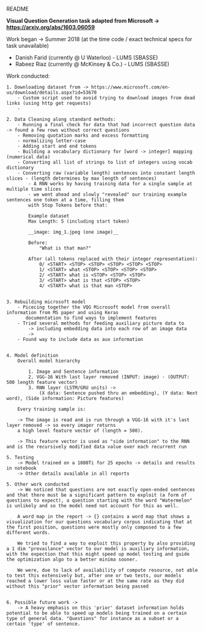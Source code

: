 README

__Visual Question Generation task adapted from Microsoft -> https://arxiv.org/abs/1603.06059__

Work began -> Summer 2018 (at the time code / exact technical specs for task unavailable)

* Danish Farid (currently @ U Waterloo) - LUMS (SBASSE)
* Rabeez Riaz (currently @ McKinsey & Co.) - LUMS (SBASSE)

Work conducted: 
    
    1. Downloading dataset from -> https://www.microsoft.com/en-us/download/details.aspx?id=53670
        - Custom script used to avoid trying to download images from dead links (using http get requests)
        - 
    
    2. Data Cleaning along standard methods: 
        - Running a final check for data that had incorrect question data -> found a few rows without correct questions
        - Removing quotation marks and excess formatting
        - normalizing letter-case
        - Adding start and end tokens
        - Building a vocabulary dictionary for [word -> integer] mapping (numerical data)
        - Converting all list of strings to list of integers using vocab dictionary 
        - Converting raw (variable length) sentences into constant length slices - (length determines by max length of sentences)
            - A RNN works by having training data for a single sample at multiple time slices 
            - we went ahead and slowly "revealed" our training example sentences one token at a time, filling them 
            with Stop Tokens before that:
            
            Example dataset
            Max Length: 5 (including start token)
            
            __image: img_1.jpeg (one image)__ 
            
            Before: 
                "What is that man?"
            
            After (all tokens replaced with their integer representation):
                0/ <START> <STOP> <STOP> <STOP> <STOP> <STOP>
                1/ <START> what <STOP> <STOP> <STOP> <STOP>
                2/ <START> what is <STOP> <STOP> <STOP>
                3/ <START> what is that <STOP> <STOP>
                4/ <START> what is that man <STOP>
        

    3. Rebuilding microsoft model
        - Picecing together the VQG Microsoft model from overall information from MS paper and using Keras 
           documentation to find ways to implement features
        - Tried several methods for feeding auxiliary picture data to  
            -> including embedding data into each row of an image data
            -> 
        - Found way to include data as aux information


    4. Model definition 
        Overall model hierarchy
        
            1. Image and Sentence information 
            2. VGG-16 With last layer removed (INPUT: image) - (OUTPUT: 500 length feature vector)
            3. RNN layer (LSTM/GRU units) -> 
                (X data: Sentence pushed thru an embedding), (Y data: Next word), (Side information: Picture features)
        
        Every training sample is:
        
        -> The image is read and is run through a VGG-16 with it's last layer removed -> so every imager returns 
        a high level feature vector of (length = 500). 
        
        -> This feature vector is used as "side information" to the RNN and is the recursively modified data value over each recurrent run
        
    5. Testing
        -> Model trained on a 1080Ti for 25 epochs -> details and results in notebook
        -> Other details available in all reports

    5. Other work conducted
        -> We noticed that questions are not exactly open-ended sentences and that there must be a significant pattern to exploit (a form of questions to expect), a question starting with the word "Watermelon" is unlikely and so the model need not account for this as well. 

        A word map in the report -> {} contains a word map that shows a visualization for our questions vocabulary corpus indicating that at the first position, questions were mostly only composed to a few different words. 

        We tried to find a way to exploit this property by also providing a 1 dim "prevailance" vector to our model is auxiliary information, with the expection that this might speed up model testing and guide the optimization algo to a better minima sooner.

        We were, due to lack of availability of compute resource, not able to test this extensively but, after one or two tests, our models reached a lower loss value faster or at the same rate as they did without this "prior" vector information being passed


    6. Possible future work -> 
        -> A heavy emphasis on this 'prior' dataset information holds potential to be able to speed up models being trained on a certain type of general data. "Questions" for instance as a subset or a certain 'type' of sentence. 
